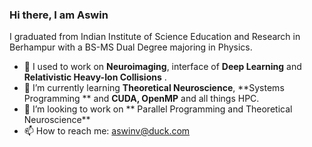 ### Hi there, I am Aswin 
I graduated from Indian Institute of Science Education and Research in Berhampur with a BS-MS Dual Degree majoring in Physics.



- 🔭 I used to work on **Neuroimaging**, interface of **Deep Learning** and **Relativistic Heavy-Ion Collisions** .
- 🌱 I’m currently learning **Theoretical Neuroscience**, **Systems Programming ** and **CUDA, OpenMP** and all things HPC.
- 👯 I’m looking to work on ** Parallel Programming and Theoretical Neuroscience**
- 📫 How to reach me: aswinv@duck.com

